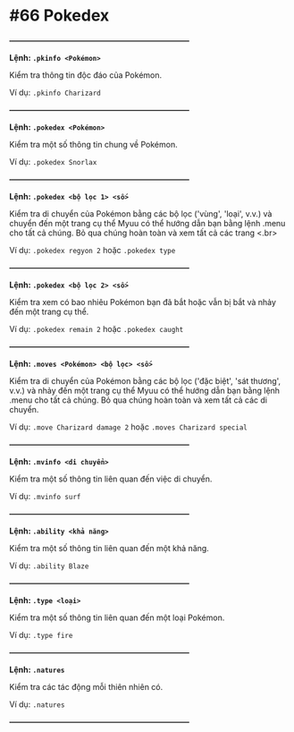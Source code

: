 # #66 Pokedex

~~**———————————————————————**~~

__Lệnh: ``.pkinfo <Pokémon>``__

Kiểm tra thông tin độc đáo của Pokémon.

Ví dụ: ``.pkinfo Charizard``

~~**———————————————————————**~~

__Lệnh: ``.pokedex <Pokémon>``__

Kiểm tra một số thông tin chung về Pokémon.

Ví dụ: ``.pokedex Snorlax``

~~**———————————————————————**~~

__Lệnh: ``.pokedex <bộ lọc 1> <số>``__

Kiểm tra di chuyển của Pokémon bằng các bộ lọc ('vùng', 'loại', v.v.) và chuyển đến một trang cụ thể Myuu có thể hướng dẫn bạn bằng lệnh .menu cho tất cả chúng. Bỏ qua chúng hoàn toàn và xem tất cả các trang <.br> 

Ví dụ: ``.pokedex regyon 2`` hoặc ``.pokedex type``

~~**———————————————————————**~~

__Lệnh: ``.pokedex <bộ lọc 2> <số>``__

Kiểm tra xem có bao nhiêu Pokémon bạn đã bắt hoặc vẫn bị bắt và nhảy đến một trang cụ thể.

Ví dụ: ``.pokedex remain 2`` hoặc ``.pokedex caught``

~~**———————————————————————**~~

__Lệnh: ``.moves <Pokémon> <bộ lọc> <số>``__

Kiểm tra di chuyển của Pokémon bằng các bộ lọc ('đặc biệt', 'sát thương', v.v.) và nhảy đến một trang cụ thể Myuu có thể hướng dẫn bạn bằng lệnh .menu cho tất cả chúng. Bỏ qua chúng hoàn toàn và xem tất cả các di chuyển.

Ví dụ: ``.move Charizard damage 2`` hoặc ``.moves Charizard special``

~~**———————————————————————**~~

__Lệnh: ``.mvinfo <di chuyển>``__

Kiểm tra một số thông tin liên quan đến việc di chuyển.

Ví dụ: ``.mvinfo surf``

~~**———————————————————————**~~

__Lệnh: ``.ability <khả năng>``__

Kiểm tra một số thông tin liên quan đến một khả năng.

Ví dụ: ``.ability Blaze``

~~**———————————————————————**~~

__Lệnh: ``.type <loại>``__

Kiểm tra một số thông tin liên quan đến một loại Pokémon.

Ví dụ: ``.type fire``

~~**———————————————————————**~~

__Lệnh: ``.natures``__

Kiểm tra các tác động mỗi thiên nhiên có.

Ví dụ: ``.natures``

~~**———————————————————————**~~

